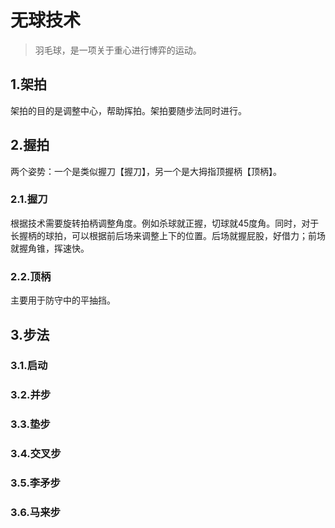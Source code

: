 # 无球技术

> 羽毛球，是一项关于重心进行博弈的运动。

## 1.架拍
架拍的目的是调整中心，帮助挥拍。架拍要随步法同时进行。

## 2.握拍
两个姿势：一个是类似握刀【握刀】，另一个是大拇指顶握柄【顶柄】。

### 2.1.握刀
根据技术需要旋转拍柄调整角度。例如杀球就正握，切球就45度角。同时，对于长握柄的球拍，可以根据前后场来调整上下的位置。后场就握屁股，好借力；前场就握角锥，挥速快。

### 2.2.顶柄
主要用于防守中的平抽挡。

## 3.步法
### 3.1.启动
### 3.2.并步
### 3.3.垫步
### 3.4.交叉步
### 3.5.李矛步
### 3.6.马来步
